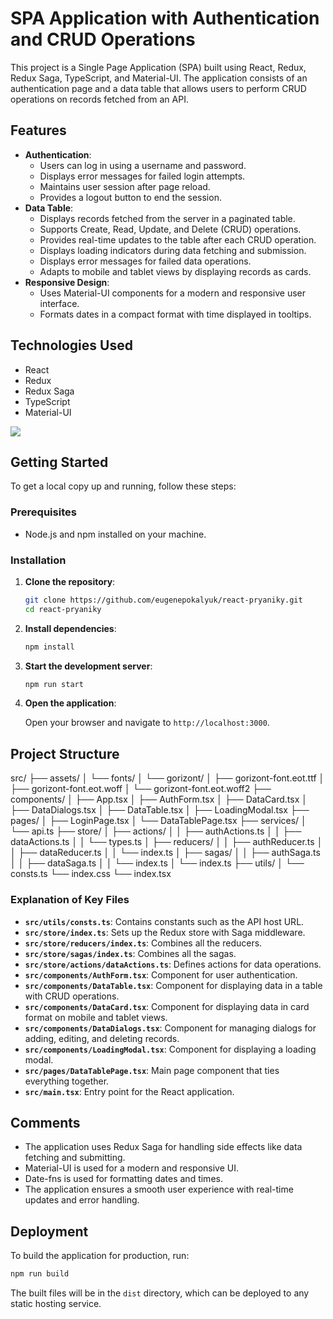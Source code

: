 # SPA Application with Authentication and CRUD Operations

This project is a Single Page Application (SPA) built using React, Redux, Redux Saga, TypeScript, and Material-UI. The application consists of an authentication page and a data table that allows users to perform CRUD operations on records fetched from an API.

## Features

- **Authentication**:
  - Users can log in using a username and password.
  - Displays error messages for failed login attempts.
  - Maintains user session after page reload.
  - Provides a logout button to end the session.
- **Data Table**:
  - Displays records fetched from the server in a paginated table.
  - Supports Create, Read, Update, and Delete (CRUD) operations.
  - Provides real-time updates to the table after each CRUD operation.
  - Displays loading indicators during data fetching and submission.
  - Displays error messages for failed data operations.
  - Adapts to mobile and tablet views by displaying records as cards.
- **Responsive Design**:
  - Uses Material-UI components for a modern and responsive user interface.
  - Formats dates in a compact format with time displayed in tooltips.

## Technologies Used

- React
- Redux
- Redux Saga
- TypeScript
- Material-UI

<img src="https://skillicons.dev/icons?i=react,redux,ts,mui" />

## Getting Started

To get a local copy up and running, follow these steps:

### Prerequisites

- Node.js and npm installed on your machine.

### Installation

1. **Clone the repository**:

   ```bash
   git clone https://github.com/eugenepokalyuk/react-pryaniky.git
   cd react-pryaniky 
   ```

2. **Install dependencies**:

   ```bash
   npm install
   ```

3. **Start the development server**:

   ```bash
   npm run start
   ```

4. **Open the application**:

   Open your browser and navigate to `http://localhost:3000`.

## Project Structure

src/
├── assets/
│   └── fonts/
│       └── gorizont/
│           ├── gorizont-font.eot.ttf
│           ├── gorizont-font.eot.woff
│           └── gorizont-font.eot.woff2
├── components/
│   ├── App.tsx
│   ├── AuthForm.tsx
│   ├── DataCard.tsx
│   ├── DataDialogs.tsx
│   ├── DataTable.tsx
│   ├── LoadingModal.tsx
├── pages/
│   ├── LoginPage.tsx
│   └── DataTablePage.tsx
├── services/
│   └── api.ts
├── store/
│   ├── actions/
│   │   ├── authActions.ts
│   │   ├── dataActions.ts
│   │   └── types.ts
│   ├── reducers/
│   │   ├── authReducer.ts
│   │   ├── dataReducer.ts
│   │   └── index.ts
│   ├── sagas/
│   │   ├── authSaga.ts
│   │   ├── dataSaga.ts
│   │   └── index.ts
│   └── index.ts
├── utils/
│   └── consts.ts
└── index.css
└── index.tsx


### Explanation of Key Files

- **`src/utils/consts.ts`**: Contains constants such as the API host URL.
- **`src/store/index.ts`**: Sets up the Redux store with Saga middleware.
- **`src/store/reducers/index.ts`**: Combines all the reducers.
- **`src/store/sagas/index.ts`**: Combines all the sagas.
- **`src/store/actions/dataActions.ts`**: Defines actions for data operations.
- **`src/components/AuthForm.tsx`**: Component for user authentication.
- **`src/components/DataTable.tsx`**: Component for displaying data in a table with CRUD operations.
- **`src/components/DataCard.tsx`**: Component for displaying data in card format on mobile and tablet views.
- **`src/components/DataDialogs.tsx`**: Component for managing dialogs for adding, editing, and deleting records.
- **`src/components/LoadingModal.tsx`**: Component for displaying a loading modal.
- **`src/pages/DataTablePage.tsx`**: Main page component that ties everything together.
- **`src/main.tsx`**: Entry point for the React application.

## Comments

- The application uses Redux Saga for handling side effects like data fetching and submitting.
- Material-UI is used for a modern and responsive UI.
- Date-fns is used for formatting dates and times.
- The application ensures a smooth user experience with real-time updates and error handling.


## Deployment

To build the application for production, run:

```bash
npm run build
```

The built files will be in the `dist` directory, which can be deployed to any static hosting service.